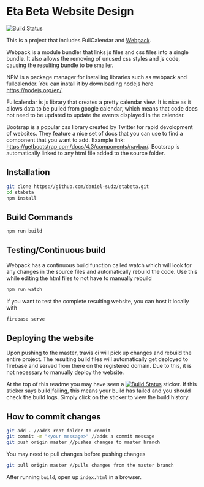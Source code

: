 # Eta Beta Website Design
[![Build Status](https://travis-ci.com/daniel-sudz/etabeta.svg?branch=master)](https://travis-ci.com/daniel-sudz/etabeta)

This is a project that includes FullCalendar and [Webpack]. 

Webpack is a module bundler that links js files and css files into a single bundle. It also allows the removing of unused css styles and js code, causing the resulting bundle to be smaller. 

NPM is a package manager for installing libraries such as webpack and fullcalender. You can install it by downloading nodejs here https://nodejs.org/en/. 

Fullcalendar is js library that creates a pretty calendar view. It is nice as it allows data to be pulled from google calendar, which means that code does not need to be updated to update the events displayed in the calendar. 

Bootsrap is a popular css library created by Twitter for rapid devolopment of websites. They feature a nice set of docs that you can use to find a component that you want to add. Example link: https://getbootstrap.com/docs/4.3/components/navbar/. Bootsrap is automatically linked to any html file added to the source folder.  


## Installation

```bash
git clone https://github.com/daniel-sudz/etabeta.git
cd etabeta
npm install
```
## Build Commands

```bash
npm run build
```
## Testing/Continuous build 
Webpack has a continuous build function called watch which will look for any changes in the source files and automatically rebuild the code. Use this while editing the html files to not have to manually rebuild 
```bash
npm run watch 
```
If you want to test the complete resulting website, you can host it locally with 
```bash
firebase serve 
```
## Deploying the website 
Upon pushing to the master, travis ci will pick up changes and rebuild the entire project. The resulting build files will automatically get deployed to firebase and served from there on the registered domain. Due to this, it is not necessary to manually deploy the website.

At the top of this readme you may have seen a [![Build Status](https://travis-ci.com/daniel-sudz/etabeta.svg?branch=master)](https://travis-ci.com/daniel-sudz/etabeta) sticker. If this sticker says build|failing, this means your build has failed and you should check the build logs. Simply click on the sticker to view the build history. 

## How to commit changes 
```bash
git add . //adds root folder to commit
git commit -m "<your message>" //adds a commit message 
git push origin master //pushes changes to master branch
``` 
You may need to pull changes before pushing changes 
```bash
git pull origin master //pulls changes from the master branch
``` 


After running `build`, open up `index.html` in a browser.


[Webpack]: https://webpack.js.org/

